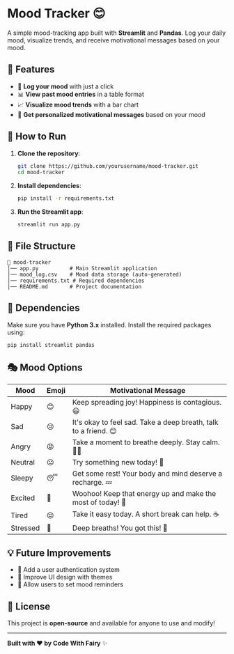 # Mood Tracker 😊

A simple mood-tracking app built with **Streamlit** and **Pandas**. Log your daily mood, visualize trends, and receive motivational messages based on your mood.

## 🌟 Features
- 📅 **Log your mood** with just a click
- 📊 **View past mood entries** in a table format
- 📈 **Visualize mood trends** with a bar chart
- 📝 **Get personalized motivational messages** based on your mood

## 🚀 How to Run
1. **Clone the repository**:
   ```sh
   git clone https://github.com/yourusername/mood-tracker.git
   cd mood-tracker
   ```
2. **Install dependencies**:
   ```sh
   pip install -r requirements.txt
   ```
3. **Run the Streamlit app**:
   ```sh
   streamlit run app.py
   ```

## 📂 File Structure
```
📁 mood-tracker
│── app.py          # Main Streamlit application
│── mood_log.csv    # Mood data storage (auto-generated)
│── requirements.txt # Required dependencies
│── README.md       # Project documentation
```

## 📌 Dependencies
Make sure you have **Python 3.x** installed. Install the required packages using:
```sh
pip install streamlit pandas
```

## 🎭 Mood Options
| Mood       | Emoji  | Motivational Message |
|------------|--------|----------------------|
| Happy      | 😊      | Keep spreading joy! Happiness is contagious. 😃 |
| Sad        | 😢      | It's okay to feel sad. Take a deep breath, talk to a friend. 😊 |
| Angry      | 😡      | Take a moment to breathe deeply. Stay calm. 💆‍♂️ |
| Neutral    | 😐      | Try something new today! 🚀 |
| Sleepy     | 😴      | Get some rest! Your body and mind deserve a recharge. 💤 |
| Excited    | 🤩      | Woohoo! Keep that energy up and make the most of today! 🚀 |
| Tired      | 😔      | Take it easy today. A short break can help. ☕ |
| Stressed   | 🤯      | Deep breaths! You got this! 💪 |

## 💡 Future Improvements
- 📌 Add a user authentication system
- 🎨 Improve UI design with themes
- 📅 Allow users to set mood reminders

## 📜 License
This project is **open-source** and available for anyone to use and modify!

---
**Built with ❤️ by Code With Fairy** ✨
